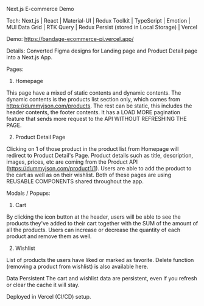 Next.js E-commerce Demo

Tech: Next.js | React | Material-UI | Redux Toolkit | TypeScript | Emotion | MUI Data Grid | RTK Query | Redux Persist (stored in Local Storage) | Vercel

Demo: https://bandage-ecommerce-pi.vercel.app/

Details: Converted Figma designs for Landing page and Product Detail page into a Next.js App. 

Pages:

1. Homepage

This page have a mixed of static contents and dynamic contents. The dynamic contents is the products list section only, which comes from https://dummyjson.com/products. The rest can be static, this includes the header contents, the footer contents. It has a LOAD MORE pagination feature that sends more request to the API WITHOUT REFRESHING THE PAGE.

2. Product Detail Page

Clicking on 1 of those product in the product list from Homepage will redirect to Product Detail's Page. Product details such as title, description, images, prices, etc are coming from the Product API (https://dummyjson.com/product1/1). Users are able to add the product to the cart as well as on their wishlist. Both of these pages are using REUSABLE COMPONENTS shared throughout the app.

Modals / Popups:

1. Cart

By clicking the icon button at the header, users will be able to see the products they've added to their cart together with the SUM of the amount of all the products. Users can increase or decrease the quantity of each product and remove them as well.

2. Wishlist

List of products the users have liked or marked as favorite. Delete function (removing a product from wishlist) is also available here.

Data Persistent
The cart and wishlist data are persistent, even if you refresh or clear the cache it will stay.

Deployed in Vercel (CI/CD) setup.
